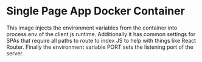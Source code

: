 # Single Page App Docker Container

This image injects the environment variables from the container into
      process.env of the client js runtime. Additionally it has common settings
      for SPAs that require all paths to route to index JS to help with things
      like React Router. Finally the environment variable PORT sets the
      listening port of the server.
      